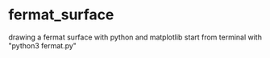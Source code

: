 # fermat_surface
drawing a fermat surface with python and matplotlib
start from terminal with "python3 fermat.py"
